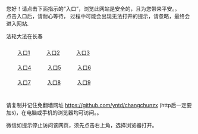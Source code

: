 您好！请点击下面指示的“入口”，浏览此网站是安全的，且为您带来平安。。 <br/>
点击入口后，请耐心等待， 过程中可能会出现无法打开的提示，请忽略，最终会进入网站. </br>

法轮大法在长春<br/>
<div style="padding:10px"><a style="margin:20px" target="_blank" href="https://d3qa6zke9wilc4.cloudfront.net/2Qpsp?mtdavdbe" id="ccLink1" rel="nofollow">入口1</a> <a target="_blank" style="margin:20px" href="https://dp61qn6v41p46.cloudfront.net/2Qpsp?lpyoxkb" id="ccLink2" rel="nofollow">入口2</a> <a style="margin:20px" target="_blank" href="https://d1r0kmu0stfzm5.cloudfront.net/2Qpsp?icwoyg" id="ccLink3" rel="nofollow">入口3</a></div>

<div style="padding:10px" ><a style="margin:20px" target="_blank" href="https://d3qa6zke9wilc4.cloudfront.net/2Qpsp?mtdavdbe" id="ccLink4" rel="nofollow">入口4</a> <a style="margin:20px" href="https://dp61qn6v41p46.cloudfront.net/2Qpsp?lpyoxkb" target="_blank" id="ccLink5" rel="nofollow">入口5</a> <a style="margin:20px" href="https://d1r0kmu0stfzm5.cloudfront.net/2Qpsp?icwoyg" target="_blank" id="ccLink6" rel="nofollow">入口6</a></div>

<div style="padding:10px"><a style="margin:20px" target="_blank" href="https://d3qa6zke9wilc4.cloudfront.net/2Qpsp?mtdavdbe" id="ccLink7" rel="nofollow">入口7</a> <a style="margin:20px" href="https://dp61qn6v41p46.cloudfront.net/2Qpsp?lpyoxkb" target="_blank" id="ccLink8" rel="nofollow">入口8</a> <a style="margin:20px" target="_blank" href="https://d1r0kmu0stfzm5.cloudfront.net/2Qpsp?icwoyg" id="ccLink9" rel="nofollow">入口9</a></div>

<br/>



请复制并记住免翻墙网址 https://github.com/yntd/changchunzx (http后一定要加s)，在电脑或手机的浏览器均可访问。。<br/>

微信如提示停止访问该网页，须先点击右上角，选择浏览器打开。
